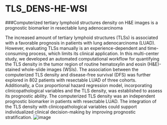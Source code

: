 # TLS_DENS-HE-WSI

###Computerized tertiary lymphoid structures density on H&E images is a prognostic biomarker in resectable lung adenocarcinoma

  The increased amount of tertiary lymphoid structures (TLSs) is associated with a favorable prognosis in patients with lung adenocarcinoma (LUAD). However, evaluating TLSs manually is an experience-dependent and time-consuming process, which limits its clinical application. In this multi-center study, we developed an automated computational workflow for quantifying the TLS density in the tumor region of routine hematoxylin and eosin (H&E)-stained whole-slide images (WSIs). The association between the computerized TLS density and disease-free survival (DFS) was further explored in 802 patients with resectable LUAD of three cohorts. Additionally, a Cox proportional hazard regression model, incorporating clinicopathological variables and the TLS density, was established to assess its prognostic ability. The computerized TLS density was an independent prognostic biomarker in patients with resectable LUAD. The integration of the TLS density with clinicopathological variables could support individualized clinical decision-making by improving prognostic stratification.
![image](https://github.com/YuMeng-W/TLS_DENS-HE-WSI/assets/45892783/a1c9bcf3-20a5-408c-a8b3-9cd5a3107b25)

